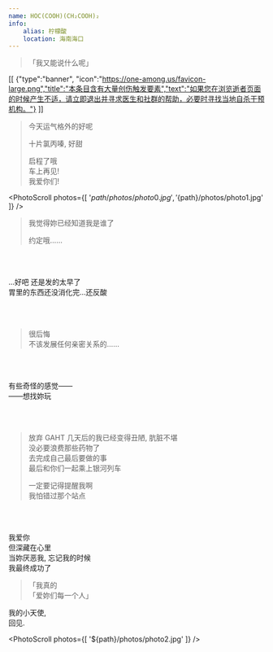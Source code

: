 ```yaml
---
name: HOC(COOH)(CH₂COOH)₂
info:
    alias: 柠檬酸
    location: 海南海口
---
```


> 「我又能说什么呢」

[[ {"type":"banner", "icon":"https://one-among.us/favicon-large.png","title":"本条目含有大量创伤触发要素","text":"如果您在浏览逝者页面的时候产生不适，请立即退出并寻求医生和社群的帮助，必要时寻找当地自杀干预机构。"} ]]

> 今天运气格外的好呢
>
> 十片氯丙嗪, 好甜
>
> 启程了哦  
> 车上再见!  
> 我爱你们!  

<PhotoScroll photos={[ '${path}/photos/photo0.jpg', '${path}/photos/photo1.jpg' ]} />

> 我觉得妳已经知道我是谁了  
>
> 约定哦……  

<br /><br />

...好吧 还是发的太早了  
胃里的东西还没消化完...还反酸  

<br /><br />

> 很后悔  
> 不该发展任何亲密关系的……  

<br /><br />

有些奇怪的感觉——  
——想找妳玩

<br /><br />

> 放弃 GAHT 几天后的我已经变得丑陋, 肮脏不堪  
> 没必要浪费那些药物了  
> 去完成自己最后要做的事  
> 最后和你们一起乘上银河列车  
> 
> 一定要记得提醒我啊  
> 我怕错过那个站点

<br /><br />

我爱你  
但深藏在心里  
当妳厌恶我, 忘记我的时候  
我最终成功了  

<div style="min-height: 20vh" />

> 「我真的  
> 「爱妳们每一个人」

我的小天使,   
回见.  

<PhotoScroll photos={[ '${path}/photos/photo2.jpg' ]} />
